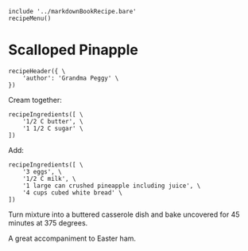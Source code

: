 ~~~ markdown-script
include '../markdownBookRecipe.bare'
recipeMenu()
~~~

# Scalloped Pinapple

~~~ markdown-script
recipeHeader({ \
    'author': 'Grandma Peggy' \
})
~~~

Cream together:

~~~ markdown-script
recipeIngredients([ \
    '1/2 C butter', \
    '1 1/2 C sugar' \
])
~~~

Add:

~~~ markdown-script
recipeIngredients([ \
    '3 eggs', \
    '1/2 C milk', \
    '1 large can crushed pineapple including juice', \
    '4 cups cubed white bread' \
])
~~~

Turn mixture into a buttered casserole dish and bake uncovered for 45 minutes at 375 degrees.

A great accompaniment to Easter ham.
